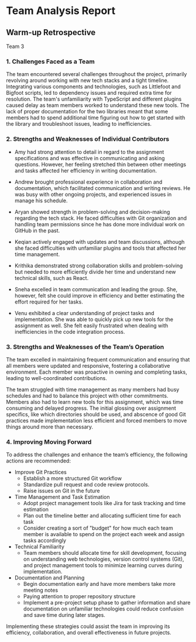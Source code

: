 # Team Analysis Report
## Warm-up Retrospective
Team 3

### 1. Challenges Faced as a Team
The team encountered several challenges throughout the project, primarily revolving around working with new tech stacks and a tight timeline. Integrating various components and technologies, such as Littlefoot and Bigfoot scripts, led to dependency issues and required extra time for resolution. The team's unfamiliarity with TypeScript and different plugins caused delay as team members worked to understand these new tools. The lack of proper documentation for the two libraries meant that some members had to spend additional time figuring out how to get started with the library and troubleshoot issues, leading to inefficiencies. 

### 2. Strengths and Weaknesses of Individual Contributors
- Amy had strong attention to detail in regard to the assignment specifications and was effective in communicating and asking questions. However, her feeling stretched thin between other meetings and tasks affected her efficiency in writing documentation. 

- Andrew brought professional experience in collaboration and documentation, which facilitated communication and writing reviews. He was busy with other ongoing projects, and experienced issues in manage his schedule.

- Aryan showed strength in problem-solving and decision-making regarding the tech stack. He faced difficulties with Git organization and handling team permissions since he has done more individual work on GitHub in the past.

- Keqian actively engaged with updates and team discussions, although she faced difficulties with unfamiliar plugins and tools that affected her time management. 

- Krithika demonstrated strong collaboration skills and problem-solving but needed to more efficiently divide her time and understand new technical skills, such as React.

- Sneha excelled in team communication and leading the group. She, however, felt she could improve in efficiency and better estimating the effort required for her tasks.

- Venu exhibited a clear understanding of project tasks and implementation. She was able to quickly pick up new tools for the assignment as well. She felt easily frustrated when dealing with inefficiencies in the code integration process.


### 3. Strengths and Weaknesses of the Team’s Operation
The team excelled in maintaining frequent communication and ensuring that all members were updated and responsive, fostering a collaborative environment. Each member was proactive in owning and completing tasks, leading to well-coordinated contributions.


The team struggled with time management as many members had busy schedules and had to balance this project with other commitments. Members also had to learn new tools for this assignment, which was time consuming and delayed progress. The initial glossing over assignment specifics, like which directories should be used, and abscence of good Git practices made implementation less efficient and forced members to move things around more than necessary.

### 4. Improving Moving Forward
To address the challenges and enhance the team’s efficiency, the following actions are recommended:
- Improve Git Practices
    - Establish a more structured Git workflow
    - Standardize pull request and code review protocols.
    - Raise issues on Git in the future
- Time Management and Task Estimation
    - Adopt project management tools like Jira for task tracking and time estimation
    - Plan out the timeline better and allocating sufficient time for each task
    - Consider creating a sort of "budget" for how much each team member is available to spend on the project each week and assign tasks accordingly
- Technical Familiarity
    - Team members should allocate time for skill development, focusing on understanding web technologies, version control systems (Git), and project management tools to minimize learning curves during implementation.
- Documentation and Planning
    - Begin documentation early and have more members take more meeting notes
    - Paying attention to proper repository structure
    - Implement a pre-project setup phase to gather information and share documentation on unfamiliar technologies could reduce confusion and save time during later stages.

Implementing these strategies could assist the team in improving its efficiency, collaboration, and overall effectiveness in future projects.


